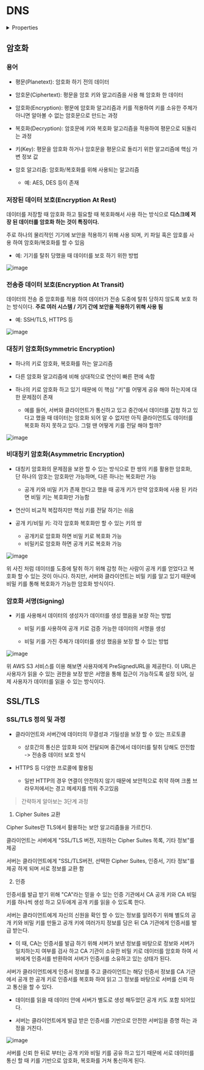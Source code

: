 # DNS

<details>

<summary>Properties</summary>

:pencil:2024.08.29

:page_facing_up: - [AWS 강의실](https://www.inflearn.com/course/%EC%89%BD%EA%B2%8C-%EC%84%A4%EB%AA%85%ED%95%98%EB%8A%94-aws-%EA%B8%B0%EC%B4%88/dashboard)

</details>

## 암호화

### 용어

- 평문(Planetext): 암호화 하기 전의 데이터

- 암호문(Ciphertext): 평문을 암호 키와 알고리즘을 사용 해 암호화 한 데이터

- 암호화(Encryption): 평문에 암호화 알고리즘과 키를 적용하여 키를 소유한 주체가 아니면 알아볼 수 없는 암호문으로 만드는 과정

- 복호화(Decryption): 암호문에 키와 복호화 알고리즘을 적용하여 평문으로 되돌리는 과정

- 키(Key): 평문을 암호화 하거나 암호문을 평문으로 돌리기 위한 알고리즘에 핵심 가변 정보 값

- 암호 알고리즘: 암호화/복호화를 위해 사용되는 알고리즘

    - 예: AES, DES 등이 존재


### 저장된 데이터 보호(Encryption At Rest)

데이터를 저장할 때 암호화 하고 필요할 때 복호화해서 사용 하는 방식으로 **디스크에 저장 된 데이터를 암호화 하는 것이 특징이다.**

주로 하나의 물리적인 기기에 보안을 적용하기 위해 사용 되며, 키 파일 혹은 암호를 사용 하여 암호화/복호화를 할 수 있음
- 예: 기기를 탈취 당했을 때 데이터를 보호 하기 위한 방법

![image](../../.gitbook/assets/encryption_rest.png)



### 전송중 데이터 보호(Encryption At Transit)

데이터의 전송 중 암호화를 적용 하여 데이터가 전송 도중에 탈취 당하지 않도록 보호 하는 방식이다. **주로 여러 시스템 / 기기 간에 보안을 적용하기 위해 사용 됨**
- 예: SSH/TLS, HTTPS 등

![image](../../.gitbook/assets/encryption_transit.png)


### 대칭키 암호화(Symmetric Encryption)

- 하나의 키로 암호화, 복호화를 하는 알고리즘

- 다른 암호화 알고리즘에 비해 상대적으로 연산이 빠른 편에 속함

- 하나의 키로 암호화 하고 있기 때문에 이 핵심 "키"를 어떻게 공유 해야 하는지에 대한 문제점이 존재
    - 예를 들어, 서버와 클라이언트가 통신하고 있고 중간에서 데이터를 감청 하고 있다고 했을 때 데이터는 암호화 되어 알 수 없지만 아직 클라이언트도 데이터를 복호화 하지 못하고 있다. 그럴 땐 어떻게 키를 전달 해야 할까?

![image](../../.gitbook/assets/encryption_sym.png)


### 비대칭키 암호화(Asymmetric Encryption)

- 대칭키 암호화의 문제점을 보완 할 수 있는 방식으로 한 쌍의 키를 활용한 암호화, 단 하나의 암호는 암호화만 가능하며, 다른 하나는 복호화만 가능
    - 공개 키와 비밀 키가 존재 한다고 했을 때 공개 키가 만약 암호화에 사용 된 키라면 비밀 키는 복호화만 가능함

- 연산이 비교적 복잡하지만 핵심 키를 전달 하기는 쉬움

- 공개 키/비밀 키: 각각 암호화 복호화만 할 수 있는 키의 쌍
    - 공개키로 암호화 하면 비밀 키로 복호화 가능
    - 비밀키로 암호화 하면 공개 키로 복호화 가능

![image](../../.gitbook/assets/encryption_asy.png)

위 사진 처럼 데이터를 도중에 탈취 하기 위해 감청 하는 사람이 공개 키를 얻었다고 복호화 할 수 있는 것이 아니다. 하지만, 서버와 클라이언트는 비밀 키를 알고 있기 때문에 비밀 키를 통해 복호화가 가능한 암호화 방식이다.


### 암호화 서명(Signing)

- 키를 사용해서 데이터의 생성자가 데이터를 생성 했음을 보장 하는 방법

    - 비밀 키를 사용하여 공개 키로 검증 가능한 데이터의 서명을 생성
    
    - 비밀 키를 가진 주체가 데이터를 생성 했음을 보장 할 수 있는 방법

![image](../../.gitbook/assets/encryption_sign.png)


위 AWS S3 서비스를 이용 해보면 사용자에게 PreSignedURL을 제공한다. 이 URL은 사용자가 읽을 수 있는 권한을 보장 받은 서명을 통해 접근이 가능하도록 설정 되어, 실제 사용자가 데이터를 읽을 수 있는 방식이다.


## SSL/TLS

### SSL/TLS 정의 및 과정

- 클라이언트와 서버간에 데이터의 무결성과 기밀성을 보장 할 수 있는 프로토콜

    - 상호간의 통신은 암호화 되어 전달되며 중간에서 데이터를 탈취 당해도 안전함 -> 전송중 데이터 보호 방식

- HTTPS 등 다양한 프로콜에 활용됨
    
    - 일반 HTTP의 경우 연결이 안전하지 않기 때문에 보안적으로 취약 하며 크롬 브라우저에서는 경고 메세지를 띄워 주고있음


> 간략하게 알아보는 3단계 과정


1. Cipher Suites 교환

Cipher Suites란 TLS에서 활용하는 보안 알고리즘들을 가르킨다.

클라이언트는 서버에게 "SSL/TLS 버전, 지원하는 Cipher Suites 목록, 기타 정보"를 제공

서버는 클라이언트에게 "SSL/TLS버전, 선택한 Cipher Suites, 인증서, 기타 정보"를 제공 하게 되며 서로 정보를 교환 함


2. 인증

인증서를 발급 받기 위해 "CA"라는 믿을 수 있는 인증 기관에서 CA 공개 키와 CA 비밀키를 하나씩 생성 하고 모두에게 공개 키를 읽을 수 있도록 한다.

서버는 클라이언트에게 자신의 신원을 확인 할 수 있는 정보를 알려주기 위해 별도의 공개 키와 비밀 키를 만들고 공개 키에 여러가지 정보를 담은 뒤 CA 기관에게 인증서를 발급 받는다.

- 이 때, CA는 인증서를 발급 하기 위해 서버가 보낸 정보를 바탕으로 정보와 서버가 일치하는지 여부를 검사 하고 CA 기관이 소유한 비밀 키로 데이터를 암호화 하여 서버에게 인증서를 반환하여 서버가 인증서를 소유하고 있는 상태가 된다.

서버가 클라이언트에게 인증서 정보를 주고 클라이언트는 해당 인증서 정보를 CA 기관에서 공개 한 공개 키로 인증서를 복호화 하여 읽고 그 정보를 바탕으로 서버를 신뢰 하고 통신을 할 수 있다.

- 데이터를 읽을 때 데이터 안에 서버가 별도로 생성 해두었던 공개 키도 포함 되어있다.

- 서버는 클라이언트에게 발급 받은 인증서를 기반으로 안전한 서버임을 증명 하는 과정을 거친다.


![image](../../.gitbook/assets/ssl_tls.png)

서버를 신뢰 한 뒤로 부터는 공개 키와 비밀 키를 공유 하고 있기 때문에 서로 데이터를 통신 할 때 키를 기반으로 암호화, 복호화를 거쳐 통신하게 된다.

